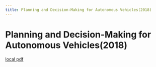 ```yaml
---
title: Planning and Decision-Making for Autonomous Vehicles(2018)
---
```


# Planning and Decision-Making for Autonomous Vehicles(2018)

[local pdf](../../../pdfs/2018-Planning%20and%20Decision-Making%20for%20Autonomous%20Vehicles.pdf)
